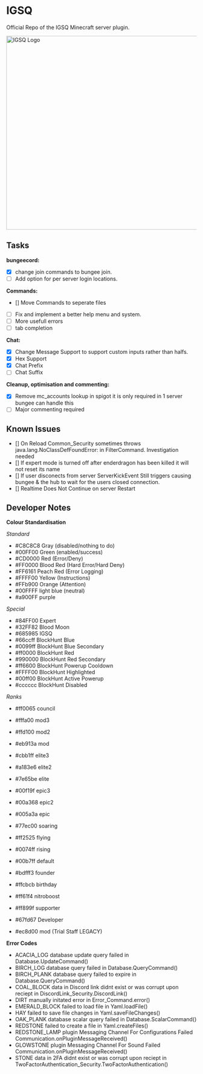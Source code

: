 # IGSQ
Official Repo of the IGSQ Minecraft server plugin.

<img src="https://cdn.discordapp.com/attachments/741648211164528661/746779896038293574/logo.png" alt="IGSQ Logo" width="512"/>

## Tasks

**bungeecord:**
- [x] change join commands to bungee join.
- [ ] Add option for per server login locations.

**Commands:**
- [\] Move Commands to seperate files
- [ ] Fix and implement a better help menu and system.
- [ ] More usefull errors
- [ ] tab completion

**Chat:**
- [x] Change Message Support to support custom inputs rather than halfs.
- [x] Hex Support
- [x] Chat Prefix
- [ ] Chat Suffix

**Cleanup, optimisation and commenting:**
- [x] Remove mc_accounts lookup in spigot it is only required in 1 server bungee can handle this
- [ ] Major commenting required

## Known Issues

- [] On Reload Common_Security sometimes throws java.lang.NoClassDefFoundError: in FilterCommand. Investigation needed
- [] If expert mode is turned off after enderdragon has been killed it will not reset its name
- [] If user disconects from server ServerKickEvent Still triggers causing bungee & the hub to wait for the users closed connection.
- [] Realtime Does Not Continue on server Restart

## Developer Notes

**Colour Standardisation**

*Standard*
- #C8C8C8 Gray (disabled/nothing to do)
- #00FF00 Green (enabled/success)
- #CD0000 Red (Error/Deny)
- #FF0000 Blood Red (Hard Error/Hard Deny)
- #FF6161 Peach Red (Error Logging)
- #FFFF00 Yellow (Instructions)
- #FFb900 Orange (Attention)
- #00FFFF light blue (neutral)
- #a900FF purple

*Special*
- #84FF00 Expert
- #32FF82 Blood Moon
- #685985 IGSQ
- #66ccff BlockHunt Blue
- #0099ff BlockHunt Blue Secondary
- #ff0000 BlockHunt Red
- #990000 BlockHunt Red Secondary
- #ff6600 BlockHunt Powerup Cooldown
- #FFFF00 BlockHunt Highlighted
- #00ff00 BlockHunt Active Powerup
- #cccccc BlockHunt Disabled

*Ranks*
- #ff0065 council
- #fffa00 mod3
- #ffd100 mod2
- #eb913a mod

- #cbb1ff elite3
- #a183e6 elite2
- #7e65be elite
- #00f19f epic3
- #00a368 epic2
- #005a3a epic
- #77ec00 soaring
- #ff2525 flying
- #0074ff rising
- #00b7ff default


- #bdfff3 founder
- #ffcbcb birthday
- #ff61f4 nitroboost
- #ff899f supporter

- #67fd67 Developer

- #ec8d00 mod (Trial Staff LEGACY)

**Error Codes**

- ACACIA_LOG database update query failed in Database.UpdateCommand()
- BIRCH_LOG database query failed in Database.QueryCommand()
- BIRCH_PLANK database query failed to expire in Database.QueryCommand()
- COAL_BLOCK data in Discord link didnt exist or was corrupt upon reciept in DiscordLink_Security.DiscordLink()
- DIRT manually initated error in Error_Command.error()
- EMERALD_BLOCK failed to load file in Yaml.loadFile()
- HAY failed to save file changes in Yaml.saveFileChanges()
- OAK_PLANK database scalar query failed in Database.ScalarCommand()
- REDSTONE failed to create a file in Yaml.createFiles()
- REDSTONE_LAMP plugin Messaging Channel For Configurations Failed Communication.onPluginMessageReceived()
- GLOWSTONE plugin Messaging Channel For Sound Failed Communication.onPluginMessageReceived()
- STONE data in 2FA didnt exist or was corrupt upon reciept in TwoFactorAuthentication_Security.TwoFactorAuthentication()


